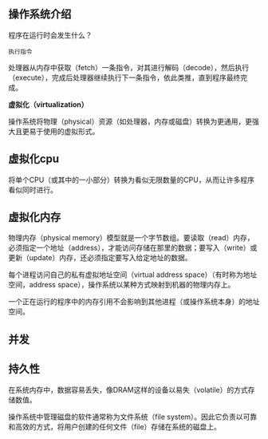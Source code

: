 ## 操作系统介绍

程序在运行时会发生什么？

`执行指令`

处理器从内存中获取（fetch）一条指令，对其进行解码（decode），然后执行（execute），完成后处理器继续执行下一条指令，依此类推，直到程序最终完成。

**虚拟化（virtualization）**

操作系统将物理（physical）资源（如处理器，内存或磁盘）转换为更通用，更强大且更易于使用的虚拟形式。

## 虚拟化cpu

将单个CPU（或其中的一小部分）转换为看似无限数量的CPU，从而让许多程序看似同时进行。

## 虚拟化内存

物理内存（physical memory）模型就是一个字节数组。要读取（read）内存，必须指定一个地址（address），才能访问存储在那里的数据；要写入（write）或更新（update）内存，还必须指定要写入给定地址的数据。

每个进程访问自己的私有虚拟地址空间（virtual address space）（有时称为地址空间，address space），操作系统以某种方式映射到机器的物理内存上。

一个正在运行的程序中的内存引用不会影响到其他进程（或操作系统本身）的地址空间。

## 并发

## 持久性
在系统内存中，数据容易丢失，像DRAM这样的设备以易失（volatile）的方式存储数值。

操作系统中管理磁盘的软件通常称为文件系统（file system）。因此它负责以可靠和高效的方式，将用户创建的任何文件（file）存储在系统的磁盘上。          
